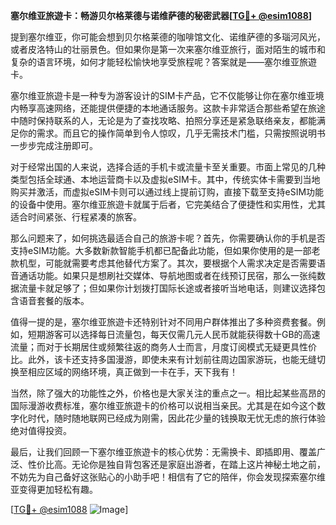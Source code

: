 **塞尔维亚旅遊卡：畅游贝尔格莱德与诺维萨德的秘密武器[[TG💪+ @esim1088](https://t.me/s/esim1088)]**

提到塞尔维亚，你可能会想到贝尔格莱德的咖啡馆文化、诺维萨德的多瑙河风光，或者皮洛特山的壮丽景色。但如果你是第一次来塞尔维亚旅行，面对陌生的城市和复杂的语言环境，如何才能轻松愉快地享受旅程呢？答案就是——塞尔维亚旅遊卡。

塞尔维亚旅遊卡是一种专为游客设计的SIM卡产品，它不仅能够让你在塞尔维亚境内畅享高速网络，还能提供便捷的本地通话服务。这款卡非常适合那些希望在旅途中随时保持联系的人，无论是为了查找攻略、拍照分享还是紧急联络亲友，都能满足你的需求。而且它的操作简单到令人惊叹，几乎无需技术门槛，只需按照说明书一步步完成注册即可。

对于经常出国的人来说，选择合适的手机卡或流量卡至关重要。市面上常见的几种类型包括全球通、本地运营商卡以及虚拟eSIM卡。其中，传统实体卡需要到当地购买并激活，而虚拟eSIM卡则可以通过线上提前订购，直接下载至支持eSIM功能的设备中使用。塞尔维亚旅遊卡就属于后者，它完美结合了便捷性和实用性，尤其适合时间紧张、行程紧凑的旅客。

那么问题来了，如何挑选最适合自己的旅游卡呢？首先，你需要确认你的手机是否支持eSIM功能。大多数新款智能手机都已配备此功能，但如果你使用的是一部老款机型，可能就需要考虑其他替代方案了。其次，要根据个人需求决定是否需要语音通话功能。如果只是想刷社交媒体、导航地图或者在线预订民宿，那么一张纯数据流量卡就足够了；但如果你计划拨打国际长途或者接听当地电话，则建议选择包含语音套餐的版本。

值得一提的是，塞尔维亚旅遊卡还特别针对不同用户群体推出了多种资费套餐。例如，短期游客可以选择每日流量包，每天仅需几元人民币就能获得数十GB的高速流量；而对于长期居住或频繁往返的商务人士而言，月度订阅模式无疑更具性价比。此外，该卡还支持多国漫游，即使未来有计划前往周边国家游玩，也能无缝切换至相应区域的网络环境，真正做到一卡在手，天下我有！

当然，除了强大的功能性之外，价格也是大家关注的重点之一。相比起某些高昂的国际漫游收费标准，塞尔维亚旅遊卡的价格可以说相当亲民。尤其是在如今这个数字化时代，随时随地联网已经成为刚需，因此花少量的钱换取无忧无虑的旅行体验绝对值得投资。

最后，让我们回顾一下塞尔维亚旅遊卡的核心优势：无需换卡、即插即用、覆盖广泛、性价比高。无论你是独自背包客还是家庭出游者，在踏上这片神秘土地之前，不妨先为自己备好这张贴心的小助手吧！相信有了它的陪伴，你会发现探索塞尔维亚变得更加轻松有趣。

[[TG💪+ @esim1088](https://t.me/s/esim1088) ![Image](https://i.postimg.cc/4NQfJmqS/Snipaste-2025-05-13-00-14-12.png)]